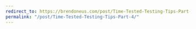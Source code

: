 ```yaml
---
redirect_to: https://brendoneus.com/post/Time-Tested-Testing-Tips-Part-4/
permalink: "/post/Time-Tested-Testing-Tips-Part-4/"
---
```

